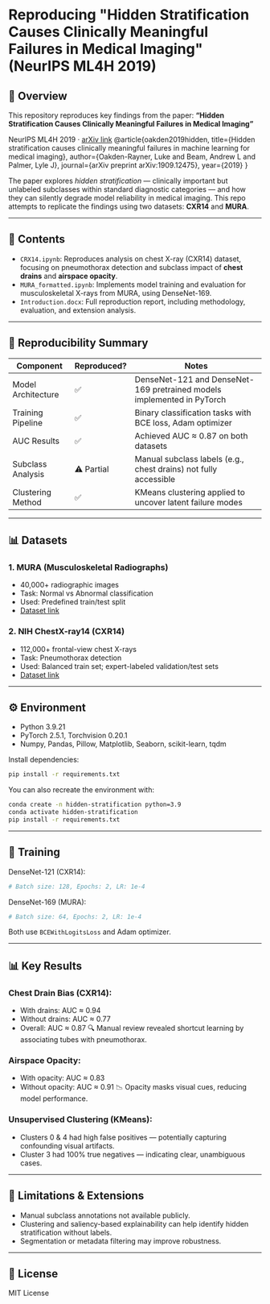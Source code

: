 # Reproducing "Hidden Stratification Causes Clinically Meaningful Failures in Medical Imaging" (NeurIPS ML4H 2019)

## 📌 Overview

This repository reproduces key findings from the paper:
**“Hidden Stratification Causes Clinically Meaningful Failures in Medical Imaging”**

NeurIPS ML4H 2019 · [arXiv link](https://arxiv.org/abs/1909.12475)
@article{oakden2019hidden,
  title={Hidden stratification causes clinically meaningful failures in machine learning for medical imaging},
  author={Oakden-Rayner, Luke and Beam, Andrew L and Palmer, Lyle J},
  journal={arXiv preprint arXiv:1909.12475},
  year={2019}
}

The paper explores *hidden stratification* — clinically important but unlabeled subclasses within standard diagnostic categories — and how they can silently degrade model reliability in medical imaging. This repo attempts to replicate the findings using two datasets: **CXR14** and **MURA**.

---

## 📂 Contents

* `CRX14.ipynb`: Reproduces analysis on chest X-ray (CXR14) dataset, focusing on pneumothorax detection and subclass impact of **chest drains** and **airspace opacity**.
* `MURA_formatted.ipynb`: Implements model training and evaluation for musculoskeletal X-rays from MURA, using DenseNet-169.
* `Introduction.docx`: Full reproduction report, including methodology, evaluation, and extension analysis.

---

## 🧪 Reproducibility Summary

| Component          | Reproduced? | Notes                                                                  |
| ------------------ | ----------- | ---------------------------------------------------------------------- |
| Model Architecture | ✅           | DenseNet-121 and DenseNet-169 pretrained models implemented in PyTorch |
| Training Pipeline  | ✅           | Binary classification tasks with BCE loss, Adam optimizer              |
| AUC Results        | ✅           | Achieved AUC ≈ 0.87 on both datasets                                   |
| Subclass Analysis  | ⚠️ Partial  | Manual subclass labels (e.g., chest drains) not fully accessible       |
| Clustering Method  | ✅           | KMeans clustering applied to uncover latent failure modes              |

---

## 📊 Datasets

### 1. MURA (Musculoskeletal Radiographs)

* 40,000+ radiographic images
* Task: Normal vs Abnormal classification
* Used: Predefined train/test split
* [Dataset link](https://stanfordmlgroup.github.io/competitions/mura/)

### 2. NIH ChestX-ray14 (CXR14)

* 112,000+ frontal-view chest X-rays
* Task: Pneumothorax detection
* Used: Balanced train set; expert-labeled validation/test sets
* [Dataset link](https://cloud.google.com/healthcare-api/docs/resources/public-datasets/nih-chest)

---

## ⚙️ Environment

* Python 3.9.21
* PyTorch 2.5.1, Torchvision 0.20.1
* Numpy, Pandas, Pillow, Matplotlib, Seaborn, scikit-learn, tqdm

Install dependencies:

```bash
pip install -r requirements.txt
```

You can also recreate the environment with:

```bash
conda create -n hidden-stratification python=3.9
conda activate hidden-stratification
pip install -r requirements.txt
```

---

## 🚀 Training

DenseNet-121 (CXR14):

```python
# Batch size: 128, Epochs: 2, LR: 1e-4
```

DenseNet-169 (MURA):

```python
# Batch size: 64, Epochs: 2, LR: 1e-4
```

Both use `BCEWithLogitsLoss` and Adam optimizer.

---

## 📊 Key Results

### Chest Drain Bias (CXR14):

* With drains: AUC ≈ 0.94
* Without drains: AUC ≈ 0.77
* Overall: AUC ≈ 0.87
  🔍 Manual review revealed shortcut learning by associating tubes with pneumothorax.

### Airspace Opacity:

* With opacity: AUC ≈ 0.83
* Without opacity: AUC ≈ 0.91
  📉 Opacity masks visual cues, reducing model performance.

### Unsupervised Clustering (KMeans):

* Clusters 0 & 4 had high false positives — potentially capturing confounding visual artifacts.
* Cluster 3 had 100% true negatives — indicating clear, unambiguous cases.

---

## 🔬 Limitations & Extensions

* Manual subclass annotations not available publicly.
* Clustering and saliency-based explainability can help identify hidden stratification without labels.
* Segmentation or metadata filtering may improve robustness.

---

## 📄 License

MIT License
